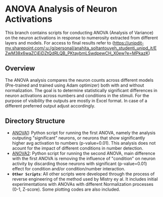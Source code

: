 # ANOVA Analysis of Neuron Activations

This branch contains scripts for conducting ANOVA (Analysis of Variance) on the neuron activations in response to numerosity extracted from different layers and models. For access to final results refer to (https://unipdit-my.sharepoint.com/:u:/g/personal/anahita_soltantouyeh_studenti_unipd_it/EZwM38x6waZCjEiDZtQdRLQB_PKtaybmLSwdpewCH_X0ew?e=MPkazK)

## Overview
The ANOVA analysis compares the neuron counts across different models (Pre-trained and trained using Adam optimizer) both with and without normalization. The goal is to determine statistically significant differences in neuron activations across numbers and conditions in the stimuli.
For the purpose of visibility the outputs are mostly in Excel format. In case of a different preferred output adjust accordingly. 

## Directory Structure
- [ANOVA1](https://github.com/anahita-soltan/CCNL-Cognitive_Computational_Neuroscience_Lab/blob/Anova-analysis/ANOVA1_NonN.py): Python script for running the first ANOVA, namely the analysis outputing "significant" neurons, or neurons that show significantly higher avg activation to numbers (p-value=0.01). This analysis does not acount for the impact of different conditions in number detection.
- [ANOVA2](https://github.com/anahita-soltan/CCNL-Cognitive_Computational_Neuroscience_Lab/blob/Anova-analysis/ANOVA2_NonN.py): Python script for running the second ANOVA, main difference with the first ANOVA is removing the influence of "condition" on neuron activity by discarding those neurons with significant (p-value=0.01) effect for condition and/or  condition/number interaction. 
- **`Other Scripts`**: All other scripts were developed through the process of reverse engineering of the method used by Mistry ey al. It includes initial experimentations with ANOVAs with different Normalization processes (0-1, Z-score). Some plotting codes are also included.
